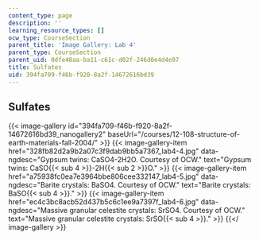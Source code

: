 ```yaml
---
content_type: page
description: ''
learning_resource_types: []
ocw_type: CourseSection
parent_title: 'Image Gallery: Lab 4'
parent_type: CourseSection
parent_uid: 0dfe48aa-ba11-c61c-d02f-246d0e4d4e97
title: Sulfates
uid: 394fa709-f46b-f920-8a2f-14672616bd39
---
```


Sulfates
--------
{{< image-gallery id="394fa709-f46b-f920-8a2f-14672616bd39_nanogallery2" baseUrl="/courses/12-108-structure-of-earth-materials-fall-2004/" >}}
{{< image-gallery-item href="328fb82d2a9b2a07c3f9dab9bb5a7367_lab4-4.jpg" data-ngdesc="Gypsum twins: CaSO4-2H2O. Courtesy of OCW." text="Gypsum twins: CaSO{{< sub 4 >}}\-2H{{< sub 2 >}}O." >}}
{{< image-gallery-item href="a75938fc0ea7e3964bbe806cee332147_lab4-5.jpg" data-ngdesc="Barite crystals: BaSO4. Courtesy of OCW." text="Barite crystals: BaSO{{< sub 4 >}}." >}}
{{< image-gallery-item href="ec4c3bc8acb52d437b5c6c1ee9a7397f_lab4-6.jpg" data-ngdesc="Massive granular celestite crystals: SrSO4. Courtesy of OCW." text="Massive granular celestite crystals: SrSO{{< sub 4 >}}." >}}
{{</ image-gallery >}}
